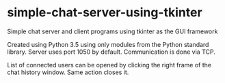 # simple-chat-server-using-tkinter
Simple chat server and client programs using tkinter as the GUI framework

Created using Python 3.5 using only modules from the Python standard library. Server uses port 1050 by default. Communication is done via TCP.

List of connected users can be opened by clicking the right frame of the chat history window. Same action closes it.
